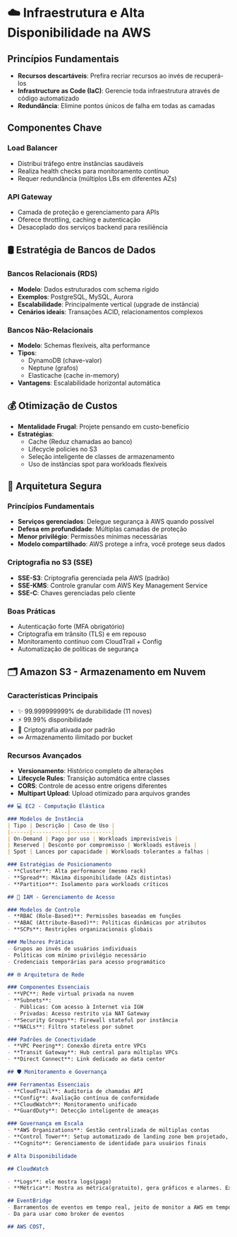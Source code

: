 # ☁️ Infraestrutura e Alta Disponibilidade na AWS

## Princípios Fundamentais

- **Recursos descartáveis**: Prefira recriar recursos ao invés de recuperá-los
- **Infrastructure as Code (IaC)**: Gerencie toda infraestrutura através de código automatizado
- **Redundância**: Elimine pontos únicos de falha em todas as camadas

## Componentes Chave

### Load Balancer
- Distribui tráfego entre instâncias saudáveis
- Realiza health checks para monitoramento contínuo
- Requer redundância (múltiplos LBs em diferentes AZs)

### API Gateway
- Camada de proteção e gerenciamento para APIs
- Oferece throttling, caching e autenticação
- Desacoplado dos serviços backend para resiliência

## 🛢️ Estratégia de Bancos de Dados

### Bancos Relacionais (RDS)
- **Modelo**: Dados estruturados com schema rígido
- **Exemplos**: PostgreSQL, MySQL, Aurora
- **Escalabilidade**: Principalmente vertical (upgrade de instância)
- **Cenários ideais**: Transações ACID, relacionamentos complexos

### Bancos Não-Relacionais
- **Modelo**: Schemas flexíveis, alta performance
- **Tipos**:
  - DynamoDB (chave-valor)
  - Neptune (grafos)
  - Elasticache (cache in-memory)
- **Vantagens**: Escalabilidade horizontal automática

## 💰 Otimização de Custos

- **Mentalidade Frugal**: Projete pensando em custo-benefício
- **Estratégias**:
  - Cache (Reduz chamadas ao banco)
  - Lifecycle policies no S3
  - Seleção inteligente de classes de armazenamento
  - Uso de instâncias spot para workloads flexíveis

## 🔐 Arquitetura Segura

### Princípios Fundamentais
- **Serviços gerenciados**: Delegue segurança à AWS quando possível
- **Defesa em profundidade**: Múltiplas camadas de proteção
- **Menor privilégio**: Permissões mínimas necessárias
- **Modelo compartilhado**: AWS protege a infra, você protege seus dados

### Criptografia no S3 (SSE)
- **SSE-S3**: Criptografia gerenciada pela AWS (padrão)
- **SSE-KMS**: Controle granular com AWS Key Management Service
- **SSE-C**: Chaves gerenciadas pelo cliente

### Boas Práticas
- Autenticação forte (MFA obrigatório)
- Criptografia em trânsito (TLS) e em repouso
- Monitoramento contínuo com CloudTrail + Config
- Automatização de políticas de segurança

## 🗂️ Amazon S3 - Armazenamento em Nuvem

### Características Principais
- ✨ 99.999999999% de durabilidade (11 noves)
- ⚡ 99.99% disponibilidade
- 🔐 Criptografia ativada por padrão
- ∞ Armazenamento ilimitado por bucket

### Recursos Avançados
- **Versionamento**: Histórico completo de alterações
- **Lifecycle Rules**: Transição automática entre classes
- **CORS**: Controle de acesso entre origens diferentes
- **Multipart Upload**: Upload otimizado para arquivos grandes

```markdown
## 💻 EC2 - Computação Elástica

### Modelos de Instância
| Tipo | Descrição | Caso de Uso |
|------|-----------|-------------|
| On-Demand | Pago por uso | Workloads imprevisíveis |
| Reserved | Desconto por compromisso | Workloads estáveis |
| Spot | Lances por capacidade | Workloads tolerantes a falhas |

### Estratégias de Posicionamento
- **Cluster**: Alta performance (mesmo rack)
- **Spread**: Máxima disponibilidade (AZs distintas)
- **Partition**: Isolamento para workloads críticos

## 🧠 IAM - Gerenciamento de Acesso

### Modelos de Controle
- **RBAC (Role-Based)**: Permissões baseadas em funções
- **ABAC (Attribute-Based)**: Políticas dinâmicas por atributos
- **SCPs**: Restrições organizacionais globais

### Melhores Práticas
- Grupos ao invés de usuários individuais
- Políticas com mínimo privilégio necessário
- Credenciais temporárias para acesso programático

## 🌐 Arquitetura de Rede

### Componentes Essenciais
- **VPC**: Rede virtual privada na nuvem
- **Subnets**:
  - Públicas: Com acesso à Internet via IGW
  - Privadas: Acesso restrito via NAT Gateway
- **Security Groups**: Firewall stateful por instância
- **NACLs**: Filtro stateless por subnet

### Padrões de Conectividade
- **VPC Peering**: Conexão direta entre VPCs
- **Transit Gateway**: Hub central para múltiplas VPCs
- **Direct Connect**: Link dedicado ao data center

## 🛡️ Monitoramento e Governança

### Ferramentas Essenciais
- **CloudTrail**: Auditoria de chamadas API
- **Config**: Avaliação contínua de conformidade
- **CloudWatch**: Monitoramento unificado
- **GuardDuty**: Detecção inteligente de ameaças

### Governança em Escala
- **AWS Organizations**: Gestão centralizada de múltiplas contas
- **Control Tower**: Setup automatizado de landing zone bem projetado, da melhor forma possível
- **Cognito**: Gerenciamento de identidade para usuários finais

# Alta Disponibilidade

## CloudWatch

- **Logs**: ele mostra logs(pago)
- **Métrica**: Mostra as métrica(gratuito), gera gráficos e alarmes. Exemplo: Da um alerta se a CPU de um EC2 estiver acima de 70%

## EventBridge
- Barramentos de eventos em tempo real, jeito de monitor a AWS em tempo real
- Da para usar como broker de eventos

## AWS COST,



